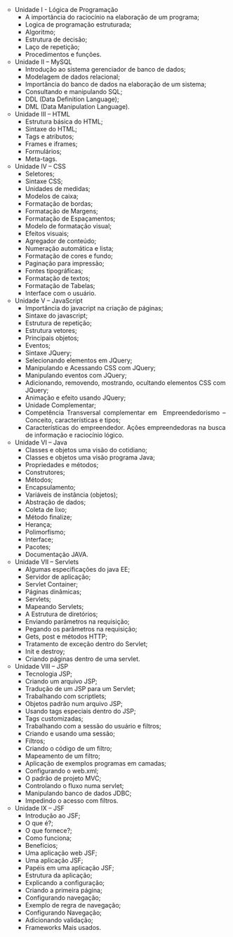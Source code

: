    <li style="list-style-type: none;">
<ul style="list-style-type: circle;">
<li style="text-align: justify;">Unidade I - Lógica de Programação
<ul style="list-style-type: square;">
<li>A importância do raciocínio na elaboração de um programa;</li>
<li>Logica de programação estruturada;</li>
<li>Algoritmo;</li>
<li>Estrutura de decisão;</li>
<li>Laço de repetição;</li>
<li>Procedimentos e funções.</li>
</ul>
</li>
<li style="text-align: justify;">Unidade II – MySQL
<ul style="list-style-type: square;">
<li>Introdução ao sistema gerenciador de banco de dados;</li>
<li>Modelagem de dados relacional;</li>
<li>Importância do banco de dados na elaboração de um sistema;</li>
<li>Consultando e manipulando SQL;</li>
<li>DDL (Data Definition Language);</li>
<li>DML (Data Manipulation Language).</li>
</ul>
</li>
<li style="text-align: justify;">Unidade III – HTML
<ul style="list-style-type: square;">
<li>Estrutura básica do HTML;</li>
<li>Sintaxe do HTML;</li>
<li>Tags e atributos;</li>
<li>Frames e iframes;</li>
<li>Formulários;</li>
<li>Meta-tags.</li>
</ul>
</li>
<li style="text-align: justify;">Unidade IV – CSS
<ul style="list-style-type: square;">
<li>Seletores;</li>
<li>Sintaxe CSS;</li>
<li>Unidades de medidas;</li>
<li>Modelos de caixa;</li>
<li>Formatação de bordas;</li>
<li>Formatação de Margens;</li>
<li>Formatação de Espaçamentos;</li>
<li>Modelo de formatação visual;</li>
<li>Efeitos visuais;</li>
<li>Agregador de conteúdo;</li>
<li>Numeração automática e lista;</li>
<li>Formatação de cores e fundo;</li>
<li>Paginação para impressão;</li>
<li>Fontes tipográficas;</li>
<li>Formatação de textos;</li>
<li>Formatação de Tabelas;</li>
<li>Interface com o usuário.</li>
</ul>
</li>
<li style="text-align: justify;">Unidade V – JavaScript
<ul style="list-style-type: square;">
<li>Importância do javacript na criação de páginas;</li>
<li>Sintaxe do javascript;</li>
<li>Estrutura de repetição;</li>
<li>Estrutura vetores;</li>
<li>Principais objetos;</li>
<li>Eventos;</li>
<li>Sintaxe JQuery;</li>
<li>Selecionando elementos em JQuery;</li>
<li>Manipulando e Acessando CSS com JQuery;</li>
<li>Manipulando eventos com JQuery;</li>
<li>Adicionando, removendo, mostrando, ocultando elementos CSS com JQuery;</li>
<li>Animação e efeito usando JQuery;</li>
<li>Unidade Complementar;</li>
<li>Competência Transversal complementar em&nbsp; Empreendedorismo – Conceito, características e tipos;</li>
<li>Características do empreendedor. Ações empreendedoras na busca de informação e raciocínio lógico.</li>
</ul>
</li>
<li style="text-align: justify;">Unidade VI – Java
<ul style="list-style-type: square;">
<li>Classes e objetos uma visão do cotidiano;</li>
<li>Classes e objetos uma visão programa Java;</li>
<li>Propriedades e métodos;</li>
<li>Construtores;</li>
<li>Métodos;</li>
<li>Encapsulamento;</li>
<li>Variáveis de instância (objetos);</li>
<li>Abstração de dados;</li>
<li>Coleta de lixo;</li>
<li>Método finalize;</li>
<li>Herança;</li>
<li>Polimorfismo;</li>
<li>Interface;</li>
<li>Pacotes;</li>
<li>Documentação JAVA.</li>
</ul>
</li>
<li style="text-align: justify;">Unidade VII – Servlets
<ul style="list-style-type: square;">
<li>Algumas especificações do java EE;</li>
<li>Servidor de aplicação;</li>
<li>Servlet Container;</li>
<li>Páginas dinâmicas;</li>
<li>Servlets;</li>
<li>Mapeando Servlets;</li>
<li>A Estrutura de diretórios;</li>
<li>Enviando parâmetros na requisição;</li>
<li>Pegando os parâmetros na requisição;</li>
<li>Gets, post e métodos HTTP;</li>
<li>Tratamento de exceção dentro do Servlet;</li>
<li>Init e destroy;</li>
<li>Criando páginas dentro de uma servlet.</li>
</ul>
</li>
<li style="text-align: justify;">Unidade VIII – JSP
<ul style="list-style-type: square;">
<li>Tecnologia JSP;</li>
<li>Criando um arquivo JSP;</li>
<li>Tradução de um JSP para um Servlet;</li>
<li>Trabalhando com scriptlets;</li>
<li>Objetos padrão num arquivo JSP;</li>
<li>Usando tags especiais dentro do JSP;</li>
<li>Tags customizadas;</li>
<li>Trabalhando com a sessão do usuário e filtros;</li>
<li>Criando e usando uma sessão;</li>
<li>Filtros;</li>
<li>Criando o código de um filtro;</li>
<li>Mapeamento de um filtro;</li>
<li>Aplicação de exemplos programas em camadas;</li>
<li>Configurando o web.xml;</li>
<li>O padrão de projeto MVC;</li>
<li>Controlando o fluxo numa servlet;</li>
<li>Manipulando banco de dados JDBC;</li>
<li>Impedindo o acesso com filtros.</li>
</ul>
</li>
<li>Unidade IX – JSF
<ul style="list-style-type: square;">
<li style="text-align: justify;">Introdução ao JSF;</li>
<li style="text-align: justify;">O que é?;</li>
<li style="text-align: justify;">O que fornece?;</li>
<li style="text-align: justify;">Como funciona;</li>
<li style="text-align: justify;">Benefícios;</li>
<li style="text-align: justify;">Uma aplicação web JSF;</li>
<li style="text-align: justify;">Uma aplicação JSF;</li>
<li style="text-align: justify;">Papéis em uma aplicação JSF;</li>
<li style="text-align: justify;">Estrutura da aplicação;</li>
<li style="text-align: justify;">Explicando a configuração;</li>
<li style="text-align: justify;">Criando a primeira página;</li>
<li style="text-align: justify;">Configurando navegação;</li>
<li style="text-align: justify;">Exemplo de regra de navegação;</li>
<li style="text-align: justify;">Configurando Navegação;</li>
<li style="text-align: justify;">Adicionando validação;</li>
<li style="text-align: justify;">Frameworks Mais usados.</li>
</ul>
</li>
</ul>
</li>

